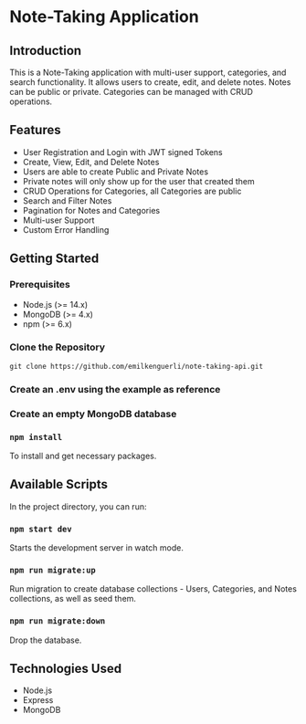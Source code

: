# Note-Taking Application

## Introduction

This is a Note-Taking application with multi-user support, categories, and search functionality. It allows users to create, edit, and delete notes. Notes can be public or private. Categories can be managed with CRUD operations. 


## Features

- User Registration and Login with JWT signed Tokens
- Create, View, Edit, and Delete Notes
- Users are able to create Public and Private Notes
- Private notes will only show up for the user that created them
- CRUD Operations for Categories, all Categories are public
- Search and Filter Notes
- Pagination for Notes and Categories
- Multi-user Support
- Custom Error Handling

## Getting Started

### Prerequisites
- Node.js (>= 14.x)
- MongoDB (>= 4.x)
- npm (>= 6.x)

### Clone the Repository

`git clone https://github.com/emilkenguerli/note-taking-api.git`

### Create an .env using the example as reference

### Create an empty MongoDB database

### `npm install`

To install and get necessary packages.

## Available Scripts

In the project directory, you can run:

### `npm start dev`

Starts the development server in watch mode.

### `npm run migrate:up`

Run migration to create database collections - Users, Categories, and Notes collections, as well as seed them.

### `npm run migrate:down`

Drop the database.

## Technologies Used

- Node.js
- Express
- MongoDB
